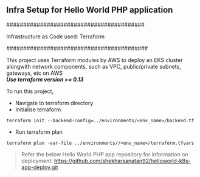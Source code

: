 ## Infra Setup for Hello World PHP application

#########################################

Infrastructure as Code used: Terraform

##########################################

This project uses Terraform modules by AWS to deploy an EKS cluster alongwith network components, such as VPC, public/private subnets, gateways, etc on AWS  
***Use terraform version >= 0.13***

To run this project, 
- Navigate to terraform directory
- Initialise terraform
```
terraform init --backend-config=../environments/<env_name>/backend.tf
```
- Run terraform plan
```
terraform plan -var-file ../environments//<env_name>/terraform.tfvars 
```

> Refer the below Hello World PHP app repository for information on deployment: 
> https://github.com/shekharsanatan92/helloworld-k8s-app-deploy.git
